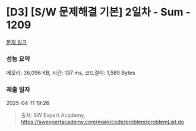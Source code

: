# [D3] [S/W 문제해결 기본] 2일차 - Sum - 1209 

[문제 링크](https://swexpertacademy.com/main/code/problem/problemDetail.do?contestProbId=AV13_BWKACUCFAYh) 

### 성능 요약

메모리: 36,096 KB, 시간: 137 ms, 코드길이: 1,589 Bytes

### 제출 일자

2025-04-11 19:26



> 출처: SW Expert Academy, https://swexpertacademy.com/main/code/problem/problemList.do